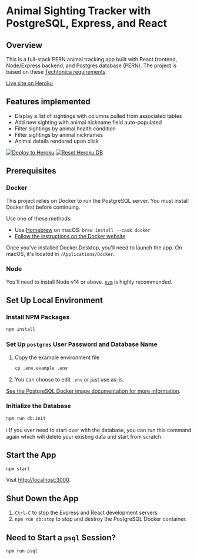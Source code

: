 # Animal Sighting Tracker with PostgreSQL, Express, and React
## Overview

This is a full-stack PERN animal tracking app built with React frontend, Node/Express backend, and Postgres database (PERN). The project is based on these [Techtonica requirements](https://github.com/Techtonica/curriculum/blob/main/projects/mern-pern-project.md).

[Live site on Heroku](https://animal-sighting-app21.herokuapp.com/)

## Features implemented
- Display a list of sightings with columns pulled from associated tables
- Add new sighting with animal nickname field auto-populated
- Filter sightings by animal health condition
- Filter sightings by animal nicknames
- Animal details rendered upon click


[![Deploy to Heroku][deploy-badge]][deploy-workflow]
[![Reset Heroku DB][reset-badge]][reset-workflow]


## Prerequisites

### Docker

This project relies on Docker to run the PostgreSQL server. You must install
Docker first before continuing.

Use one of these methods:

- Use [Homebrew][] on macOS: `brew install --cask docker`
- [Follow the instructions on the Docker website][docker-www]

Once you've installed Docker Desktop, you'll need to launch the app. On macOS,
it's located in `/Applications/Docker`.

### Node

You'll need to install Node v14 or above. [`nvm`][nvm] is highly recommended.

## Set Up Local Environment

### Install NPM Packages

```sh
npm install
```

### Set Up `postgres` User Password and Database Name


1. Copy the example environment file

   ```sh
   cp .env.example .env
   ```

2. You can choose to edit `.env` or just use as-is.

[See the PostgreSQL Docker image documentation for more
information][dh-postgres].

### Initialize the Database

```sh
npm run db:init
```

ℹ️ If you ever need to start over with the database, you can run this command
again which will delete your existing data and start from scratch.

## Start the App

```sh
npm start
```

Visit <http://localhost:3000>.

## Shut Down the App

1. `Ctrl-C` to stop the Express and React development servers.
1. `npm run db:stop` to stop and destroy the PostgreSQL Docker container.

## Need to Start a `psql` Session?

```sh
npm run psql
```


[deploy-badge]: https://github.com/gsong/express-react-project-example/actions/workflows/deploy.yaml/badge.svg
[deploy-workflow]: https://github.com/gsong/express-react-project-example/actions/workflows/deploy.yaml
[dh-postgres]: https://hub.docker.com/_/postgres
[docker-www]: https://docs.docker.com/get-docker/
[homebrew]: https://brew.sh
[nvm]: https://github.com/nvm-sh/nvm
[reset-badge]: https://github.com/gsong/express-react-project-example/actions/workflows/reset-db.yml/badge.svg
[reset-workflow]: https://github.com/gsong/express-react-project-example/actions/workflows/reset-db.yml
